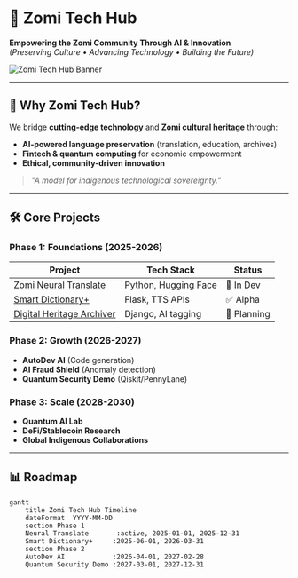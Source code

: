 # 🚀 Zomi Tech Hub  
**Empowering the Zomi Community Through AI & Innovation**  
*(Preserving Culture • Advancing Technology • Building the Future)*  

![Zomi Tech Hub Banner](https://via.placeholder.com/1200x400?text=Zomi+Tech+Hub+-+AI+%26+Cultural+Preservation)  

---

## 🌟 **Why Zomi Tech Hub?**  
We bridge **cutting-edge technology** and **Zomi cultural heritage** through:  
- **AI-powered language preservation** (translation, education, archives)  
- **Fintech & quantum computing** for economic empowerment  
- **Ethical, community-driven innovation**  

> *"A model for indigenous technological sovereignty."*  

---

## 🛠 **Core Projects**  

### **Phase 1: Foundations (2025-2026)**  
| Project | Tech Stack | Status |  
|---------|------------|--------|  
| [Zomi Neural Translate](link) | Python, Hugging Face | 🚧 In Dev |  
| [Smart Dictionary+](link) | Flask, TTS APIs | ✅ Alpha |  
| [Digital Heritage Archiver](link) | Django, AI tagging | 🚧 Planning |  

### **Phase 2: Growth (2026-2027)**  
- **AutoDev AI** (Code generation)  
- **AI Fraud Shield** (Anomaly detection)  
- **Quantum Security Demo** (Qiskit/PennyLane)  

### **Phase 3: Scale (2028-2030)**  
- **Quantum AI Lab**  
- **DeFi/Stablecoin Research**  
- **Global Indigenous Collaborations**  

---

## 📊 **Roadmap**  
```mermaid
gantt
    title Zomi Tech Hub Timeline
    dateFormat  YYYY-MM-DD
    section Phase 1
    Neural Translate       :active, 2025-01-01, 2025-12-31
    Smart Dictionary+     :2025-06-01, 2026-03-31
    section Phase 2
    AutoDev AI            :2026-04-01, 2027-02-28
    Quantum Security Demo :2027-03-01, 2027-12-31
